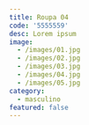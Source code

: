 ```yaml
---
title: Roupa 04
code: '5555559'
desc: Lorem ipsum
image:
  - /images/01.jpg
  - /images/02.jpg
  - /images/03.jpg
  - /images/04.jpg
  - /images/05.jpg
category:
  - masculino
featured: false
---
```

